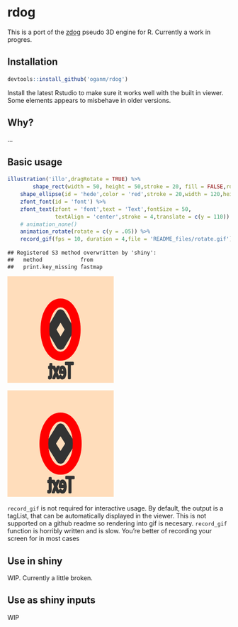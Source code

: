 rdog
================

This is a port of the [zdog](https://zzz.dog/) pseudo 3D engine for R.
Currently a work in progres.

## Installation

``` r
devtools::install_github('oganm/rdog')
```

Install the latest Rstudio to make sure it works well with the built in
viewer. Some elements appears to misbehave in older versions.

## Why?

…

## Basic usage

``` r
illustration('illo',dragRotate = TRUE) %>% 
        shape_rect(width = 50, height = 50,stroke = 20, fill = FALSE,rotate = c(z=tau/8)) %>% 
    shape_ellipse(id = 'hede',color = 'red',stroke = 20,width = 120,height = 120,fill = FALSE) %>%
    zfont_font(id = 'font') %>% 
    zfont_text(zfont = 'font',text = 'Text',fontSize = 50,
               textAlign = 'center',stroke = 4,translate = c(y = 110)) %>%
    # animation_none()
    animation_rotate(rotate = c(y = .05)) %>% 
    record_gif(fps = 10, duration = 4,file = 'README_files/rotate.gif')
```

    ## Registered S3 method overwritten by 'shiny':
    ##   method            from   
    ##   print.key_missing fastmap

![](README_files/figure-gfm/basic-1.gif)<!-- -->

![](README_files/rotate.gif)

`record_gif` is not required for interactive usage. By default, the
output is a tagList, that can be automatically displayed in the viewer.
This is not supported on a github readme so rendering into gif is
necesary. `record_gif` function is horribly written and is slow. You’re
better of recording your screen for in most cases

## Use in shiny

WIP. Currently a little broken.

<!--
Currently the shiny syntax is a little non-standard and it's likely to change. As 
shown in the example below, one has to use `rdogOutput` on the UI code like a regular
shiny UI element, however, instead of using a function like `renderRdog`, instead we
create the rdog illusration inside an `observe` code block and pass the output to
`make_shiny`.


```r
library(shiny)
library(rdog)
ui <- fluidPage(
    shiny::sliderInput(min = 0, max = 100, inputId = 'slider',label = '',value = 20),

    rdogOutput(id = 'canv')
)

server <- function(input, output) {
   observe({
        illustration(id = 'canv') %>%
            shape_ellipse(id = 'hede',color = 'red',stroke = input$slider,width = 120,height = 120,fill = FALSE) %>%
            animation_none() %>%
            make_shiny()
    })

}

shinyApp(ui = ui, server = server)

```
-->

## Use as shiny inputs

WIP
